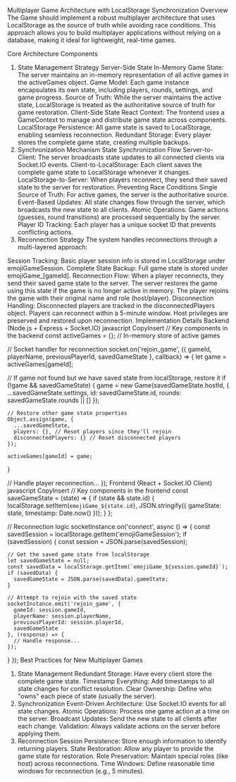 
Multiplayer Game Architecture with LocalStorage Synchronization
Overview
The Game should implement a robust multiplayer architecture that uses LocalStorage as the source of truth while avoiding race conditions. This approach allows you to build multiplayer applications without relying on a database, making it ideal for lightweight, real-time games.

Core Architecture Components
1. State Management Strategy
Server-Side State
In-Memory Game State: The server maintains an in-memory representation of all active games in the activeGames object.
Game Model: Each game instance encapsulates its own state, including players, rounds, settings, and game progress.
Source of Truth: While the server maintains the active state, LocalStorage is treated as the authoritative source of truth for game restoration.
Client-Side State
React Context: The frontend uses a GameContext to manage and distribute game state across components.
LocalStorage Persistence: All game state is saved to LocalStorage, enabling seamless reconnection.
Redundant Storage: Every player stores the complete game state, creating multiple backups.
2. Synchronization Mechanism
State Synchronization Flow
Server-to-Client: The server broadcasts state updates to all connected clients via Socket.IO events.
Client-to-LocalStorage: Each client saves the complete game state to LocalStorage whenever it changes.
LocalStorage-to-Server: When players reconnect, they send their saved state to the server for restoration.
Preventing Race Conditions
Single Source of Truth: For active games, the server is the authoritative source.
Event-Based Updates: All state changes flow through the server, which broadcasts the new state to all clients.
Atomic Operations: Game actions (guesses, round transitions) are processed sequentially by the server.
Player ID Tracking: Each player has a unique socket ID that prevents conflicting actions.
3. Reconnection Strategy
The system handles reconnections through a multi-layered approach:

Session Tracking: Basic player session info is stored in LocalStorage under emojiGameSession.
Complete State Backup: Full game state is stored under emojiGame_[gameId].
Reconnection Flow:
When a player reconnects, they send their saved game state to the server.
The server restores the game using this state if the game is no longer active in memory.
The player rejoins the game with their original name and role (host/player).
Disconnection Handling:
Disconnected players are tracked in the disconnectedPlayers object.
Players can reconnect within a 5-minute window.
Host privileges are preserved and restored upon reconnection.
Implementation Details
Backend (Node.js + Express + Socket.IO)
javascript
CopyInsert
// Key components in the backend
const activeGames = {};  // In-memory store of active games

// Socket handler for reconnection
socket.on('rejoin_game', ({ gameId, playerName, previousPlayerId, savedGameState }, callback) => {
  let game = activeGames[gameId];
  
  // If game not found but we have saved state from localStorage, restore it
  if (!game && savedGameState) {
    game = new Game(savedGameState.hostId, {
      ...savedGameState.settings,
      id: savedGameState.id,
      rounds: savedGameState.rounds || []
    });
    
    // Restore other game state properties
    Object.assign(game, {
      ...savedGameState,
      players: {}, // Reset players since they'll rejoin
      disconnectedPlayers: {} // Reset disconnected players
    });
    
    activeGames[gameId] = game;
  }
  
  // Handle player reconnection...
});
Frontend (React + Socket.IO Client)
javascript
CopyInsert
// Key components in the frontend
const saveGameState = (state) => {
  if (state && state.id) {
    localStorage.setItem(`emojiGame_${state.id}`, JSON.stringify({
      gameState: state,
      timestamp: Date.now()
    }));
  }
};

// Reconnection logic
socketInstance.on('connect', async () => {
  const savedSession = localStorage.getItem('emojiGameSession');
  if (savedSession) {
    const session = JSON.parse(savedSession);
    
    // Get the saved game state from localStorage
    let savedGameState = null;
    const savedData = localStorage.getItem(`emojiGame_${session.gameId}`);
    if (savedData) {
      savedGameState = JSON.parse(savedData).gameState;
    }
    
    // Attempt to rejoin with the saved state
    socketInstance.emit('rejoin_game', {
      gameId: session.gameId,
      playerName: session.playerName,
      previousPlayerId: session.playerId,
      savedGameState
    }, (response) => {
      // Handle response...
    });
  }
});
Best Practices for New Multiplayer Games
1. State Management
Redundant Storage: Have every client store the complete game state.
Timestamp Everything: Add timestamps to all state changes for conflict resolution.
Clear Ownership: Define who "owns" each piece of state (usually the server).
2. Synchronization
Event-Driven Architecture: Use Socket.IO events for all state changes.
Atomic Operations: Process one game action at a time on the server.
Broadcast Updates: Send the new state to all clients after each change.
Validation: Always validate actions on the server before applying them.
3. Reconnection
Session Persistence: Store enough information to identify returning players.
State Restoration: Allow any player to provide the game state for restoration.
Role Preservation: Maintain special roles (like host) across reconnections.
Time Windows: Define reasonable time windows for reconnection (e.g., 5 minutes).